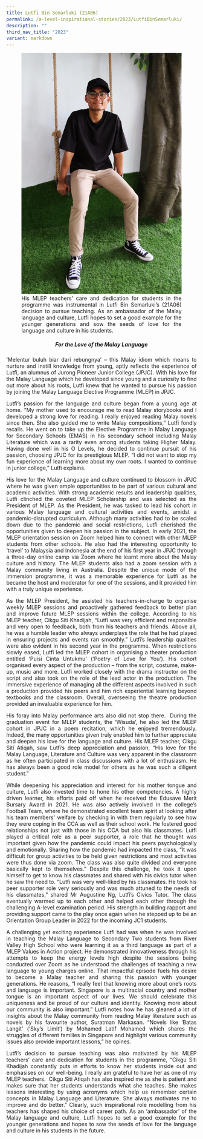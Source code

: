 ```yaml
---
title: Lutfi Bin Semarluki (21A06)
permalink: /a-level-inspirational-stories/2023/LutfiBinSemarluki/
description: ""
third_nav_title: "2023"
variant: markdown
---
```

<div align="justify">

<figure>
<img src="/images/Accomplishment/2023%20inspiring/8Lutfi Bin Semarluki.jpg">
<figcaption>His MLEP teachers’ care and dedication for students in the programme was instrumental in Lutfi Bin Semarluki’s (21A06) decision to pursue teaching. As an ambassador of the Malay language and culture, Lutfi hopes to set a good example for the younger generations and sow the seeds of love for the language and culture in his students.</figcaption></figure>

<center><h5>For the Love of the Malay Language</h5></center>
	
<p>‘Melentur buluh biar dari rebungnya’ – this Malay idiom which means to nurture and instill knowledge from young, aptly reflects the experience of Lutfi, an alumnus of Jurong Pioneer Junior College (JPJC). With his love for the Malay Language which he developed since young and a curiosity to find out more about his roots, Lutfi knew that he wanted to pursue his passion by joining the Malay Language Elective Programme (MLEP) in JPJC.</p>

<p>Lutfi’s passion for the language and culture began from a young age at home. “My mother used to encourage me to read Malay storybooks and I developed a strong love for reading. I really enjoyed reading Malay novels since then. She also guided me to write Malay compositions,” Lutfi fondly recalls. He went on to take up the Elective Programme in Malay Language for Secondary Schools (EMAS) in his secondary school including Malay Literature which was a rarity even among students taking Higher Malay. Having done well in his O Levels, he decided to continue pursuit of his passion, choosing JPJC for its prestigious MLEP. “I did not want to stop my fun experience of learning more about my own roots. I wanted to continue in junior college,” Lutfi explains.</p>

<p>His love for the Malay Language and culture continued to blossom in JPJC where he was given ample opportunities to be part of various cultural and academic activities. With strong academic results and leadership qualities, Lutfi clinched the coveted MLEP Scholarship and was selected as the President of MLEP. As the President, he was tasked to lead his cohort in various Malay language and cultural activities and events, amidst a pandemic-disrupted curriculum. Although many activities had to be scaled down due to the pandemic and social restrictions, Lutfi cherished the opportunities given to deepen his passion in the subject. In early 2021, the MLEP orientation session on Zoom helped him to connect with other MLEP students from other schools. He also had the interesting opportunity to ‘travel’ to Malaysia and Indonesia at the end of his first year in JPJC through a three-day online camp via Zoom where he learnt more about the Malay culture and history. The MLEP students also had a zoom session with a Malay community living in Australia. Despite the unique mode of the immersion programme, it was a memorable experience for Lutfi as he became the host and moderator for one of the sessions, and it provided him with a truly unique experience.</p>

<p>As the MLEP President, he assisted his teachers-in-charge to organise weekly MLEP sessions and proactively gathered feedback to better plan and improve future MLEP sessions within the college. According to his MLEP teacher, Cikgu Siti Khadijah, “Lutfi was very efficient and responsible and very open to feedback, both from his teachers and friends. Above all, he was a humble leader who always underplays the role that he had played in ensuring projects and events ran smoothly.” Lutfi’s leadership qualities were also evident in his second year in the programme. When restrictions slowly eased, Lutfi led the MLEP cohort in organising a theater production entitled ‘Puisi Cinta Untukmu’ (‘Poetry of Love for You’). His cohort organised every aspect of the production – from the script, costume, make-up, music and more. Lutfi worked closely with the drama instructor on the script and also took on the role of the lead actor in the production. The immersive experience of managing all the different aspects involved in such a production provided his peers and him rich experiential learning beyond textbooks and the classroom. Overall, overseeing the theatre production provided an invaluable experience for him.</p>

<p>His foray into Malay performance arts also did not stop there.&nbsp; During the graduation event for MLEP students, the ‘Wisuda’, he also led the MLEP cohort in JPJC in a poem recitation, which he enjoyed tremendously. Indeed, the many opportunities given truly enabled him to further appreciate and deepen his love for the language and culture. His MLEP teacher, Cikgu Siti Atiqah, saw Lutfi’s deep appreciation and passion, “His love for the Malay Language, Literature and Culture was very apparent in the classroom as he often participated in class discussions with a lot of enthusiasm. He has always been a good role model for others as he was such a diligent student.”</p>

<p>While deepening his appreciation and interest for his mother tongue and culture, Lutfi also invested time to hone his other competencies. A highly driven learner, his efforts paid off when he received the Edusave Merit Bursary Award in 2021. He was also actively involved in the college’s Football Team, where he demonstrated excellent team spirit at looking after his team members' welfare by checking in with them regularly to see how they were coping in the CCA as well as their school work. He fostered good relationships not just with those in his CCA but also his classmates. Lutfi played a critical role as a peer supporter, a role that he thought was important given how the pandemic could impact his peers psychologically and emotionally. Sharing how the pandemic had impacted the class, “It was difficult for group activities to be held given restrictions and most activities were thus done via zoom. The class was also quite divided and everyone basically kept to themselves.” Despite this challenge, he took it upon himself to get to know his classmates and shared with his civics tutor when he saw the need to. “Lutfi was very well-liked by his classmates. He took his peer supporter role very seriously and was much attuned to the needs of his classmates,” shared Mr Augustine Ng, Lutfi’s Civics Tutor. The class eventually warmed up to each other and helped each other through the challenging A-level examination period. His strength in building rapport and providing support came to the play once again when he stepped up to be an Orientation Group Leader in 2022 for the incoming JC1 students.</p>

<p>A challenging yet exciting experience Lutfi had was when he was involved in teaching the Malay Language to Secondary Two students from River Valley High School who were learning it as a third language as part of a MLEP Values in Action project. He demonstrated innovativeness through his attempts to keep the energy levels high despite the sessions being conducted over Zoom as he understood the challenges of teaching a new language to young charges online. That impactful episode fuels his desire to become a Malay teacher and sharing this passion with younger generations. He reasons, “I really feel that knowing more about one’s roots and language is important. Singapore is a multiracial country and mother tongue is an important aspect of our lives. We should celebrate this uniqueness and be proud of our culture and identity. Knowing more about our community is also important.” Lutfi notes how he has gleaned a lot of insights about the Malay community from reading Malay literature such as novels by his favourite author, Suratman Markasan. “Novels like ‘Batas Langit’ (‘Sky’s Limit’) by Mohamed Latif Mohamed which shares the struggles of different families in Singapore and highlight various community issues also provide important lessons,” he opines.&nbsp;&nbsp;</p>

<p>Lutfi’s decision to pursue teaching was also motivated by his MLEP teachers’ care and dedication for students in the programme, “Cikgu Siti Khadijah constantly puts in efforts to know her students inside out and emphasises on our well-being. I really am grateful to have her as one of my MLEP teachers.&nbsp; Cikgu Siti Atiqah has also inspired me as she is patient and makes sure that her students understands what she teaches. She makes lessons interesting by using acronyms which help us remember certain concepts in Malay Language and Literature. She always motivates me to improve and do better.” Clearly, such inspirational role modelling from his teachers has shaped his choice of career path. As an ‘ambassador’ of the Malay language and culture, Lutfi hopes to set a good example for the younger generations and hopes to sow the seeds of love for the language and culture in his students in the future.</p></div>